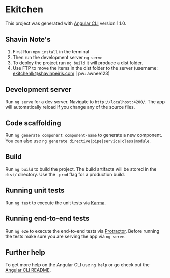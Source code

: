 # Ekitchen

This project was generated with [Angular CLI](https://github.com/angular/angular-cli) version 1.1.0.

## Shavin Note's 

1. First Run `npm install` in the terminal
2. Then run the development server `ng serve` 
3. To deploy the project run `ng build` it will produce a dist folder. 
4. Use FTP to move the items in the dist folder to the server (username: ekitchenlk@shavinpeiris.com | pw: awnee123)


## Development server

Run `ng serve` for a dev server. Navigate to `http://localhost:4200/`. The app will automatically reload if you change any of the source files.

## Code scaffolding

Run `ng generate component component-name` to generate a new component. You can also use `ng generate directive|pipe|service|class|module`.

## Build

Run `ng build` to build the project. The build artifacts will be stored in the `dist/` directory. Use the `-prod` flag for a production build.

## Running unit tests

Run `ng test` to execute the unit tests via [Karma](https://karma-runner.github.io).

## Running end-to-end tests

Run `ng e2e` to execute the end-to-end tests via [Protractor](http://www.protractortest.org/).
Before running the tests make sure you are serving the app via `ng serve`.

## Further help

To get more help on the Angular CLI use `ng help` or go check out the [Angular CLI README](https://github.com/angular/angular-cli/blob/master/README.md).
